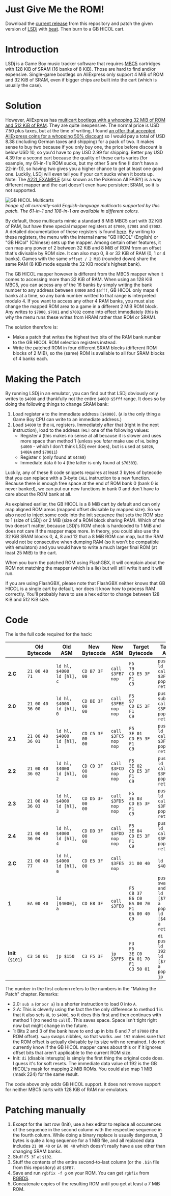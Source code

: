 # Just Give Me the ROM!
Download the [current release](https://github.com/nummacway/LSDj-GB-HiCol-Mapper-Hack/releases) from this repository and patch the given version of [LSDj](https://www.littlesounddj.com/lsd/index.php) with [beat](https://www.romhacking.net/utilities/893/). Then burn to a GB HICOL cart.

# Introduction
LSDj is a Game Boy music tracker software that requires [MBC5](https://gbdev.io/pandocs/MBC5.html) cartridges with 128 KiB of SRAM (16 banks of 8 KiB). Those are hard to find and/or expensive. Single-game bootlegs on AliExpress only support 4 MiB of ROM and 32 KiB of SRAM, even if bigger chips are built into the cart (which is usually the case).

# Solution
However, AliExpress has [multicart bootlegs with a whopping 32 MiB of ROM and 512 KiB of RAM](https://bootleggames.fandom.com/wiki/GB_HICOL_Multicarts). They are quite inexpensive. The normal price is USD 7.50 plus taxes, but at the time of writing, I found [an offer that accepted AliExpress coins for a whopping 50% discount](https://de.aliexpress.com/item/1005009664141032.html) so I would pay a total of USD 8.38 (including German taxes and shipping) for a pack of two. It makes sense to buy two because if you only buy one, the price before discount is below USD 10, so you'd have to pay USD 2.99 for shipping. Better pay USD 4.39 for a second cart because the quality of these carts varies (for example, my 61-in-1's ROM sucks, but my other 5 are fine (I don't have a 22-in-1)), so having two gives you a higher chance to get at least one good one. Luckily, LSDj will even tell you if your cart sucks when it boots up. Note: The [A22I_EXAMPLE](https://bootleggames.fandom.com/wiki/Pok%C3%A9mon_All_FAIRY) (also known as the Pokémon All FAIRY) is a way different mapper and the cart doesn't even have persistent SRAM, so it is not supported.

![GB HICOL Multicarts](cartridges.webp)<br>_Image of all currently-sold English-language multicarts supported by this patch. The 61-in-1 and 108-in-1 are available in different colors._

By default, those multicarts mimic a standard 8 MiB MBC5 cart with 32 KiB of RAM, but have three special mapper registers at `$7000`, `$7001` and `$7002`. A detailed documentation of these registers is found [here](https://github.com/nummacway/repro-carts#gb-hicol-multicarts). By writing to these registers, the menu with the internal name "GB HICOL" (English) or "GB HiCol" (Chinese) sets up the mapper. Among certain other features, it can map any power of 2 between 32 KiB and 8 MiB of ROM from an offset that's divisable by ROM size. It can also map 0, 8 or 32 KiB of RAM (0, 1 or 4 banks). Games with the same `offset / 2 MiB` (rounded down) share the same RAM (8 KiB mode equals the 32 KiB mode's highest bank).

The GB HICOL mapper however is different from the MBC5 mapper when it comes to accessing more than 32 KiB of RAM. When using an 128 KiB MBC5, you can access any of the 16 banks by simply writing the bank number to any address between `$4000` and `$5fff`, GB HICOL only maps 4 banks at a time, so any bank number writted to that range is interpreted modulo 4. If you want to access any other 4 RAM banks, you must also change the mapped ROM area to a game in a different 2 MiB ROM block. Any writes to `$7000`, `$7001` and `$7002` come into effect immediately (this is why the menu runs these writes from HRAM rather than ROM or SRAM).

The solution therefore is:
- Make a patch that writes the highest two bits of the RAM bank number to the GB HICOL ROM selection registers instead.
- Write the patched ROM in four different SRAM blocks (different ROM blocks of 2 MiB), so the (same) ROM is available to all four SRAM blocks of 4 banks each.

# Making the Patch
By running LSDj in an emulator, you can find out that LSDj obviously only writes to `$4000` and thankfully not the entire `$4000`-`$5fff` range. It does so by doing the following things to change SRAM bank:
1. Load register `A` to the immediate address `[$4000]`. (`A` is the only thing a Game Boy CPU can write to an immediate address.)
2. Load `$4000` to the `HL` registers. Immediately after that (right in the next instruction), load to the address `[HL]` one of the following values:
   - Register `A` (this makes no sense at all because it is slower and uses more space than method 1 (unless you _later_ make use of `HL` being `$4000` - which I don't think LSDj ever does), but is used at `$4026`, `$408A` and `$70011`)
   - Register `C` (only found at `$4468`)
   - Immediate data `0` to `4` (the latter is only found at `$70383`).

Luckily, any of these 8 code snippets requires at least 3 bytes of bytecode that you can replace with a 3-byte `CALL` instruction to a new function. Because there is enough free space at the end of ROM bank 0 (bank 0 is never banked), we can put our new functions in bank 0 and don't have to care about the ROM bank at all.

As explained earlier, the GB HICOL is a 8 MiB cart by default and can only map aligned ROM areas (mapped offset divisable by mapped size). So we also need to inject some code into the init sequence that sets the ROM size to 1 (size of LSDj) or 2 MiB (size of a ROM block sharing RAM). Which of the two doesn't matter, because LSDj's ROM check is hardcoded to 1 MiB and does not care if the mapper maps more. In theory, you could also use the 32 KiB SRAM blocks 0, 4, 8 and 12 that a 8 MiB ROM can map, but the RAM would not be consecutive when dumping RAM (so it won't be compatible with emulators) and you would have to write a much larger final ROM (at least 25 MiB) to the cart.

When you burn the patched ROM using FlashGBX, it will complain about the ROM not matching the mapper (which is a lie) but will still write it and it will run.

If you are using FlashGBX, please note that FlashGBX neither knows that GB HICOL is a single cart by default, nor does it know how to process RAM correctly. You'll probably have to use a hex editor to change between 128 KiB and 512 KiB size.

# Code

The is the full code required for the hack:

|         | Old Bytecode          | Old  ASM                       | New Bytecode               | New ASM                        | Target Bytecode                                                        | Target ASM                                                                                    |
| ------- | --------------------- | ------------------------------ | -------------------------- | ------------------------------ | ---------------------------------------------------------------------- | --------------------------------------------------------------------------------------------- |
| **2.C** | `21 00 40`<br>`71`    | `ld hl, $4000`<br>`ld [hl], c` | `CD B7 3F`<br>`00`         | `call $3FB7`<br>`nop`          | `F5`<br>`79`<br>`CD E5 3F`<br>`F1`<br>`C9`                             | `push af`<br>`ld a, c`<br>`call $3FE5`<br>`pop af`<br>`ret`                                   |
| **2.0** | `21 00 40`<br>`36 00` | `ld hl, $4000`<br>`ld [hl], 0` | `CD BE 3F`<br>`00`<br>`00` | `call $3FBE`<br>`nop`<br>`nop` | `F5`<br>`97`<br>`CD E5 3F`<br>`F1`<br>`C9`                             | `push af`<br>`sub a`<br>`call $3FE5`<br>`pop af`<br>`ret`                                     |
| **2.1** | `21 00 40`<br>`36 01` | `ld hl, $4000`<br>`ld [hl], 1` | `CD C5 3F`<br>`00`<br>`00` | `call $3FC5`<br>`nop`<br>`nop` | `F5`<br>`3E 01`<br>`CD E5 3F`<br>`F1`<br>`C9`                          | `push af`<br>`ld a, 1`<br>`call $3FE5`<br>`pop af`<br>`ret`                                   |
| **2.2** | `21 00 40`<br>`36 02` | `ld hl, $4000`<br>`ld [hl], 2` | `CD CD 3F`<br>`00`<br>`00` | `call $3FCD`<br>`nop`<br>`nop` | `F5`<br>`3E 02`<br>`CD E5 3F`<br>`F1`<br>`C9`                          | `push af`<br>`ld a, 2`<br>`call $3FE5`<br>`pop af`<br>`ret`                                   |
| **2.3** | `21 00 40`<br>`36 03` | `ld hl, $4000`<br>`ld [hl], 3` | `CD D5 3F`<br>`00`<br>`00` | `call $3FD5`<br>`nop`<br>`nop` | `F5`<br>`3E 03`<br>`CD E5 3F`<br>`F1`<br>`C9`                          | `push af`<br>`ld a, 3`<br>`call $3FE5`<br>`pop af`<br>`ret`                                   |
| **2.4** | `21 00 40`<br>`36 04` | `ld hl, $4000`<br>`ld [hl], 4` | `CD DD 3F`<br>`00`<br>`00` | `call $3FDD`<br>`nop`<br>`nop` | `F5`<br>`3E 04`<br>`CD E5 3F`<br>`F1`<br>`C9`                          | `push af`<br>`ld a, 4`<br>`call $3FE5`<br>`pop af`<br>`ret`                                   |
| **2.C** | `21 00 40`<br>`77`    | `ld hl, $4000`<br>`ld [hl], a` | `CD E5 3F`<br>`00`         | `call $3FE5`<br>`nop`          | `21 00 40`                                                             | `ld hl, $4000`                                                                                |
| **1**   | `EA 00 40`            | `ld [$4000], a`                | `CD E8 3F`                 | `call $3FE8`                   | `F5`<br>`CB 37`<br>`E6 C0`<br>`EA 00 70`<br>`F1`<br>`EA 00 40`<br>`C9` | `push af`<br>`swap a`<br>`and 192`<br>`ld [$7000], a`<br>`pop af`<br>`ld [$4000], a`<br>`ret` |
| **Init**<br>(`$101`)| `C3 50 01`| `jp $150`                      | `C3 F5 3F`                 | `jp $3FF5`                     | `F3`<br>`F5`<br>`3E C0`<br>`EA 01 70`<br>`F1`<br>`C3 50 01`            | `di`<br>`push af`<br>`ld a, 192`<br>`ld [$7001], a`<br>`pop af`<br>`jp $150`                  |

The number in the first column refers to the numbers in the "Making the Patch" chapter. Remarks:
- 2.0: `sub a` (or `xor a`) is a shorter instruction to load 0 into `A`.
- 2.A: This is cleverly using the fact the the only difference to method 1 is that it also sets `HL` to `$4000`, so it does this first and then continues with method 1 (no need to `call`!). This saves space. Space isn't tight right now but might change in the future.
- 1: Bits 2 and 3 of the bank have to end up in bits 6 and 7 of `$7000` (the ROM offset). `swap` swaps nibbles, so that works. `and 192` makes sure that the ROM offset is actually divisable by its size with no remained. I do not currently know if the GB HICOL mapper cares about this or if it ignores offset bits that aren't applicable to the current ROM size.
- Init: `di` (disable interupts) is simply the first thing the original code does. I guess it's for soft resets. The immediate data value of 192 is the GB HICOL's mask for mapping 2 MiB ROMs. You could also map 1 MiB (mask 224) for the same result.

The code above only _adds_ GB HICOL support. It does not remove support for neither MBC5 carts with 128 KiB of RAM nor emulators.

# Patching manually
1. Except for the last row (Init), use a hex editor to replace all occurences of the sequence in the second column with the respective sequence in the fourth column. While doing a binary replace is usually dangerous, 3 bytes is quite a long sequence for a 1 MiB file, and all replaced data includes `21 00 40` or `EA 00 40` which doesn't really have a use other than changing SRAM banks.
2. Stuff `F5 3F` at `$102`.
3. Stuff the contents of the entire second-to-last column (or the `.bin` file from this repository) at `$3FB7`.
4. Save and run `rgbfix -f g` on your ROM. You can get `rgbfix` from [RGBDS](https://github.com/gbdev/rgbds).
5. Concatenate copies of the resulting ROM until you get at least a 7 MiB ROM.
